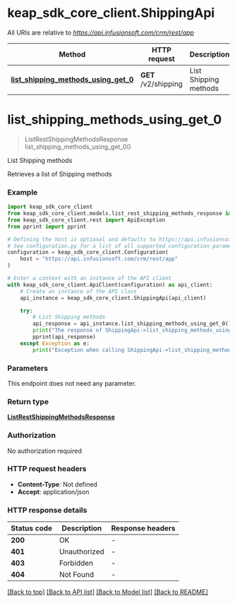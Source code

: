 # keap_sdk_core_client.ShippingApi

All URIs are relative to *https://api.infusionsoft.com/crm/rest/app*

Method | HTTP request | Description
------------- | ------------- | -------------
[**list_shipping_methods_using_get_0**](ShippingApi.md#list_shipping_methods_using_get_0) | **GET** /v2/shipping | List Shipping methods


# **list_shipping_methods_using_get_0**
> ListRestShippingMethodsResponse list_shipping_methods_using_get_0()

List Shipping methods

Retrieves a list of Shipping methods

### Example


```python
import keap_sdk_core_client
from keap_sdk_core_client.models.list_rest_shipping_methods_response import ListRestShippingMethodsResponse
from keap_sdk_core_client.rest import ApiException
from pprint import pprint

# Defining the host is optional and defaults to https://api.infusionsoft.com/crm/rest/app
# See configuration.py for a list of all supported configuration parameters.
configuration = keap_sdk_core_client.Configuration(
    host = "https://api.infusionsoft.com/crm/rest/app"
)

# Enter a context with an instance of the API client
with keap_sdk_core_client.ApiClient(configuration) as api_client:
    # Create an instance of the API class
    api_instance = keap_sdk_core_client.ShippingApi(api_client)

    try:
        # List Shipping methods
        api_response = api_instance.list_shipping_methods_using_get_0()
        print("The response of ShippingApi->list_shipping_methods_using_get_0:\n")
        pprint(api_response)
    except Exception as e:
        print("Exception when calling ShippingApi->list_shipping_methods_using_get_0: %s\n" % e)
```


### Parameters

This endpoint does not need any parameter.

### Return type

[**ListRestShippingMethodsResponse**](ListRestShippingMethodsResponse.md)

### Authorization

No authorization required

### HTTP request headers

 - **Content-Type**: Not defined
 - **Accept**: application/json

### HTTP response details

| Status code | Description | Response headers |
|-------------|-------------|------------------|
**200** | OK |  -  |
**401** | Unauthorized |  -  |
**403** | Forbidden |  -  |
**404** | Not Found |  -  |

[[Back to top]](#) [[Back to API list]](../README.md#documentation-for-api-endpoints) [[Back to Model list]](../README.md#documentation-for-models) [[Back to README]](../README.md)

